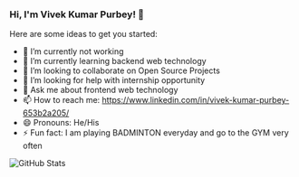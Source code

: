 ### Hi, I'm Vivek Kumar Purbey! 👋

Here are some ideas to get you started:

- 🔭 I’m currently not working
- 🌱 I’m currently learning backend web technology
- 👯 I’m looking to collaborate on Open Source Projects
- 🤔 I’m looking for help with internship opportunity
- 💬 Ask me about frontend web technology
- 📫 How to reach me: https://www.linkedin.com/in/vivek-kumar-purbey-653b2a205/
- 😄 Pronouns: He/His
- ⚡ Fun fact: I am playing BADMINTON everyday and go to the GYM very often
  
![GitHub Stats](https://github-readme-stats.vercel.app/api?username=vivekkumar62024&theme=radical)
